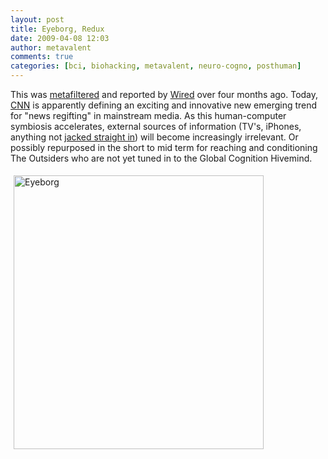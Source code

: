 ```yaml
---
layout: post
title: Eyeborg, Redux
date: 2009-04-08 12:03
author: metavalent
comments: true
categories: [bci, biohacking, metavalent, neuro-cogno, posthuman]
---
```

<p>This was <a href="http://www.metafilter.com/77406/Eyeborg">metafiltered</a> and reported by <a href="http://blog.wired.com/gadgets/2008/12/eye-spy-filmmak.html">Wired</a> over four months ago. Today, <a href="http://www.cnn.com/2009/HEALTH/04/08/bionic.body/index.html">CNN</a> is apparently defining an exciting and innovative new emerging trend for &quot;news regifting&quot; in mainstream media. As this human-computer symbiosis accelerates, external sources of information (TV's, iPhones, anything not <a href="http://metavalent.com/?p=969">jacked straight in</a>) will become increasingly irrelevant. Or possibly repurposed in the short to mid term for reaching and conditioning The Outsiders who are not yet tuned in to the Global Cognition Hivemind.</p>
<p><a href="http://www.metafilter.com/77406/Eyeborg"><img height="438" border="0" style="margin:5px; loading="lazy" width="400" alt="Eyeborg" src="http://metavalent.com/assets/images/eyeborg_660x.jpg" /></a></p>

